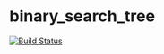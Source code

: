 # binary_search_tree

[![Build Status](https://travis-ci.org/yanaxgrishkova/binary_search_tree.svg?branch=master)](https://travis-ci.org/yanaxgrishkova/binary_search_tree)
